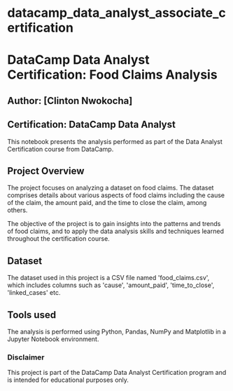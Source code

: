 # datacamp_data_analyst_associate_certification

# DataCamp Data Analyst Certification: Food Claims Analysis

## Author: [Clinton Nwokocha]
## Certification: DataCamp Data Analyst 

This notebook presents the analysis performed as part of the Data Analyst Certification course from DataCamp. 

## Project Overview

The project focuses on analyzing a dataset on food claims. The dataset comprises details about various aspects of food claims including the cause of the claim, the amount paid, and the time to close the claim, among others.

The objective of the project is to gain insights into the patterns and trends of food claims, and to apply the data analysis skills and techniques learned throughout the certification course.

## Dataset 

The dataset used in this project is a CSV file named 'food_claims.csv', which includes columns such as 'cause', 'amount_paid', 'time_to_close', 'linked_cases' etc.

## Tools used

The analysis is performed using Python, Pandas, NumPy and Matplotlib in a Jupyter Notebook environment.

### Disclaimer

This project is part of the DataCamp Data Analyst Certification program and is intended for educational purposes only. 
